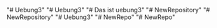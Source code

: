 "# Uebung3" 
"# Uebung3" 
"# Das ist uebung3" 
"# NewRepository" 
"# NewRepository" 
"# Uebung3" 
"# NewRepo" 
"# NewRepo" 
